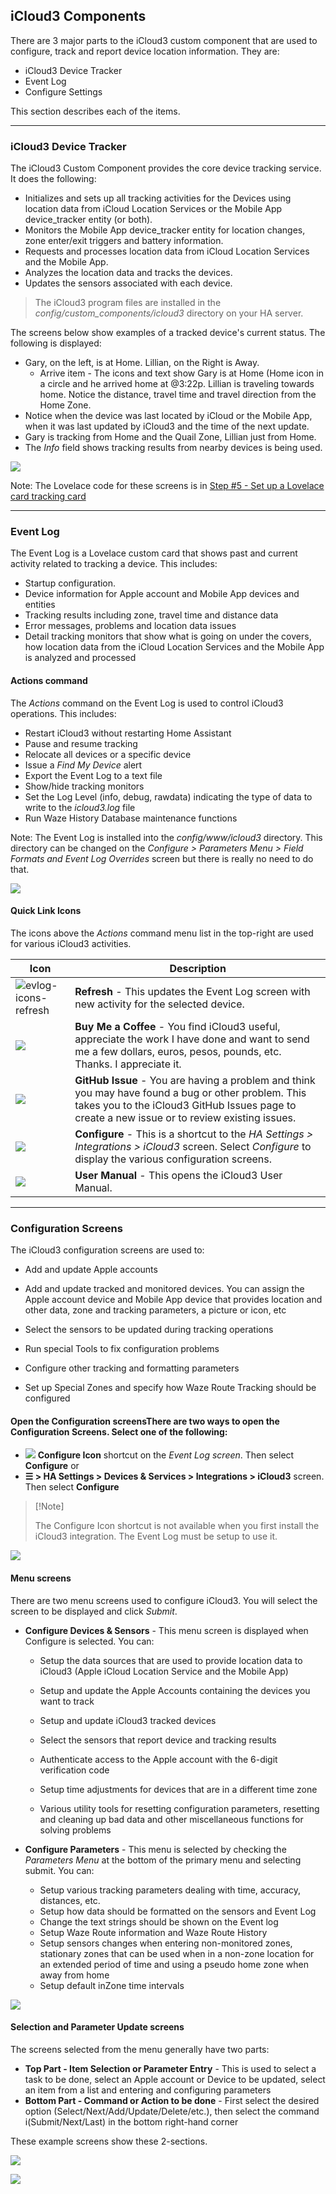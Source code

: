 ## iCloud3 Components   <!-- {docsify-ignore} -->

There are 3 major parts to the iCloud3 custom component that are used to configure, track and report device location information. They are:

- iCloud3 Device Tracker
- Event Log
- Configure Settings

This section describes each of the items.



------

### iCloud3 Device Tracker

The iCloud3 Custom Component provides the core device tracking service. It does the following:
  - Initializes and sets up all tracking activities for the Devices using location data from iCloud Location Services or the Mobile App device_tracker entity (or both).
  - Monitors the Mobile App device_tracker entity for location changes, zone enter/exit triggers and battery information.
  - Requests and processes location data from iCloud Location Services and the Mobile App.
  - Analyzes the location data and tracks the devices.
  - Updates the sensors associated with each device.

> The iCloud3 program files are installed in the *config/custom_components/icloud3* directory on your HA server.


The screens below show examples of a tracked device's current status. The following is displayed:

- Gary, on the left, is at Home. Lillian, on the Right is Away.
  - Arrive item - The icons and text show Gary is at Home (Home icon in a circle and he arrived home at @3:22p. Lillian is traveling towards home. Notice the distance, travel time and travel direction from the Home Zone. 
- Notice when the device was last located by iCloud or the Mobile App, when it was last updated by iCloud3 and the time of the next update. 
- Gary is tracking from Home and the Quail Zone, Lillian just from Home.
- The *Info* field shows tracking results from nearby devices is being used.


![](../images/track-gary-home-lillian-away-captions.png)



Note: The Lovelace code for these screens is in [Step #5 - Set up a Lovelace card tracking card](.../2.0-installing-and-configuring?id=step-6-set-up-a-lovelace-card-tracking-card) 

------

### Event Log

The Event Log is a Lovelace custom card that shows past and current activity related to tracking a device. This includes:

- Startup configuration.
- Device information for Apple account and Mobile App devices and entities
- Tracking results including zone, travel time and distance data
- Error messages, problems and location data issues
- Detail tracking monitors that show what is going on under the covers, how location data from the iCloud Location Services and the Mobile App is analyzed and processed

#### Actions command
The *Actions* command on the Event Log is used to control iCloud3 operations. This includes:
- Restart iCloud3 without restarting Home Assistant
- Pause and resume tracking
- Relocate all devices or a specific device
- Issue a *Find My Device* alert
- Export the Event Log to a text file
- Show/hide tracking monitors
- Set the Log Level (info, debug, rawdata) indicating the type of data to write to the *icloud3.log* file
- Run Waze History Database maintenance functions

Note: The Event Log is installed into the *config/www/icloud3* directory. This directory can be changed on the *Configure > Parameters Menu > Field Formats and Event Log Overrides* screen but there is really no need to do that.


![](../images/track-evlog-gary-tfz-away-lillian-home.png)



#### Quick Link Icons

The icons above the *Actions* command menu list in the top-right are used for various iCloud3 activities.

| Icon                                                      | Description                                                  |
| --------------------------------------------------------- | ------------------------------------------------------------ |
| ![evlog-icons-refresh](../images/evlog-icons-refresh.png) | **Refresh** - This updates the Event Log screen with new activity for the selected device. |
| ![](../images/evlog-icons-coffee.png)                     | **Buy Me a Coffee** - You find iCloud3 useful, appreciate the work I have done and want to send me a few dollars, euros, pesos, pounds, etc. Thanks. I appreciate it. |
| ![](../images/evlog-icons-issues.png)                     | **GitHub Issue** - You are having a problem and think you may have found a bug or other problem. This takes you to the iCloud3 GitHub Issues page to create a new issue or to review existing issues. |
| ![](../images/evlog-icons-config.png)                     | **Configure** - This is a shortcut to the *HA Settings > Integrations > iCloud3* screen. Select *Configure* to display the various configuration screens. |
| ![](../images/evlog-icons-help.png)                       | **User Manual** - This opens the iCloud3 User Manual.        |




------

###  Configuration Screens

The iCloud3 configuration screens are used to:
- Add and update Apple accounts

- Add and update tracked and monitored devices. You can assign the Apple account device and Mobile App device that provides location and other data, zone and tracking parameters, a picture or icon, etc

- Select the sensors to be updated during tracking operations

- Run special Tools to fix configuration problems

- Configure other tracking and formatting parameters

- Set up Special Zones and specify how Waze Route Tracking should be configured

  

#### Open the Configuration screensThere are two ways to open the Configuration Screens. Select one of the following:

-  ![](../images/evlog-icons-config-small.png) **Configure Icon** shortcut on the *Event Log screen*. Then select **Configure** or
- **☰ > HA Settings > Devices & Services > Integrations > iCloud3** screen. Then select **Configure**



>  [!Note]
>
> The Configure Icon shortcut is not available when you first install the iCloud3 integration. The Event Log must be setup to use it.

![](../images/cf-configure.png)



#### Menu screens

There are two menu screens used to configure iCloud3. You will select the screen to be displayed and click _Submit_.

- **Configure Devices & Sensors** - This menu screen is displayed when Configure is selected. You can:
  - Setup the data sources that are used to provide location data to iCloud3 (Apple iCloud Location Service and the Mobile App)

  - Setup and update the Apple Accounts containing the devices you want to track

  - Setup and update iCloud3 tracked devices

  -  Select the sensors that report device and tracking results

  - Authenticate access to the Apple account with the 6-digit verification code

  - Setup time adjustments for devices that are in a different time zone

  - Various utility tools for resetting configuration parameters, resetting and cleaning up bad data and other miscellaneous functions for solving problems

- **Configure Parameters** - This menu is selected by checking the _Parameters Menu_ at the bottom of the primary menu and selecting submit. You can:
  - Setup various tracking parameters dealing with time, accuracy, distances, etc.
  - Setup how data should be formatted on the sensors and Event Log
  - Change the text strings should be shown on the Event log
  - Setup Waze Route information and Waze Route History
  - Setup sensors changes when entering non-monitored zones, stationary zones that can be used when in a non-zone location for an extended period of time and using a pseudo home zone when away from home
  - Setup default inZone time intervals 


![](../images/cf-menu-12.png)



#### Selection and Parameter Update screens

The screens selected from the menu generally have two parts:

- **Top Part - Item Selection or Parameter Entry** - This is used to select a task to be done, select an Apple account or Device to be updated, select an item from a list and entering and configuring parameters
- **Bottom Part - Command or Action to be done** - First select the desired option (Select/Next/Add/Update/Delete/etc.), then select the command i(Submit/Next/Last) in the bottom right-hand corner

These example screens show these 2-sections. 

![](../images/cf-device-list.png)

![](../images/cf-m1-update-device12.png)





